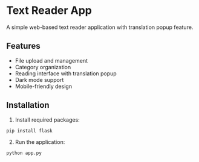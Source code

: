 # Text Reader App

A simple web-based text reader application with translation popup feature.

## Features
- File upload and management
- Category organization
- Reading interface with translation popup
- Dark mode support
- Mobile-friendly design

## Installation
1. Install required packages:
```bash
pip install flask
```

2. Run the application:
```bash
python app.py
```

